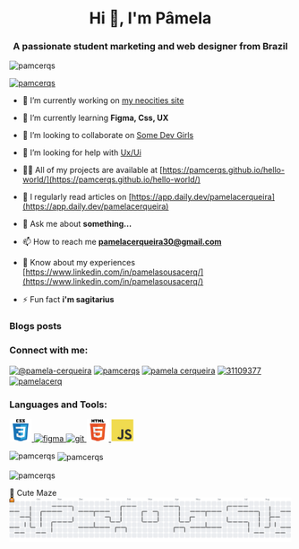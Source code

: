 <h1 align="center">Hi 👋, I'm Pâmela</h1>
<h3 align="center">A passionate student marketing and web designer from Brazil</h3>

<p align="left"> <img src="https://komarev.com/ghpvc/?username=pamcerqs&label=Profile%20views&color=eea0e7&style=plastic" alt="pamcerqs" /> </p>

<p align="left"> <a href="https://github.com/ryo-ma/github-profile-trophy"><img src="https://github-profile-trophy.vercel.app/?username=pamcerqs" alt="pamcerqs" /></a> </p>

- 🔭 I’m currently working on [my neocities site](https://dapamps.neocities.org/)

- 🌱 I’m currently learning **Figma, Css, UX**

- 👯 I’m looking to collaborate on [Some Dev Girls](#)

- 🤝 I’m looking for help with [Ux/Ui](#)

- 👨‍💻 All of my projects are available at [https://pamcerqs.github.io/hello-world/](https://pamcerqs.github.io/hello-world/)

- 📝 I regularly read articles on [https://app.daily.dev/pamelacerqueira](https://app.daily.dev/pamelacerqueira)

- 💬 Ask me about **something...**

- 📫 How to reach me **pamelacerqueira30@gmail.com**

- 📄 Know about my experiences [https://www.linkedin.com/in/pamelasousacerq/](https://www.linkedin.com/in/pamelasousacerq/)

- ⚡ Fun fact **i'm sagitarius**

### Blogs posts
<!-- BLOG-POST-LIST:START -->
<!-- BLOG-POST-LIST:END -->

<h3 align="left">Connect with me:</h3>
<p align="left">
<a href="https://codepen.io/@pamela-cerqueira" target="blank"><img align="center" src="https://raw.githubusercontent.com/rahuldkjain/github-profile-readme-generator/master/src/images/icons/Social/codepen.svg" alt="@pamela-cerqueira" height="30" width="40" /></a>
<a href="https://dev.to/pamcerqs" target="blank"><img align="center" src="https://raw.githubusercontent.com/rahuldkjain/github-profile-readme-generator/master/src/images/icons/Social/devto.svg" alt="pamcerqs" height="30" width="40" /></a>
<a href="https://linkedin.com/in/pamela cerqueira" target="blank"><img align="center" src="https://raw.githubusercontent.com/rahuldkjain/github-profile-readme-generator/master/src/images/icons/Social/linked-in-alt.svg" alt="pamela cerqueira" height="30" width="40" /></a>
<a href="https://stackoverflow.com/users/31109377" target="blank"><img align="center" src="https://raw.githubusercontent.com/rahuldkjain/github-profile-readme-generator/master/src/images/icons/Social/stack-overflow.svg" alt="31109377" height="30" width="40" /></a>
<a href="https://www.behance.net/pamelacerq" target="blank"><img align="center" src="https://raw.githubusercontent.com/rahuldkjain/github-profile-readme-generator/master/src/images/icons/Social/behance.svg" alt="pamelacerq" height="30" width="40" /></a>
</p>

<h3 align="left">Languages and Tools:</h3>
<p align="left"> <a href="https://www.w3schools.com/css/" target="_blank" rel="noreferrer"> <img src="https://raw.githubusercontent.com/devicons/devicon/master/icons/css3/css3-original-wordmark.svg" alt="css3" width="40" height="40"/> </a> <a href="https://www.figma.com/" target="_blank" rel="noreferrer"> <img src="https://www.vectorlogo.zone/logos/figma/figma-icon.svg" alt="figma" width="40" height="40"/> </a> <a href="https://git-scm.com/" target="_blank" rel="noreferrer"> <img src="https://www.vectorlogo.zone/logos/git-scm/git-scm-icon.svg" alt="git" width="40" height="40"/> </a> <a href="https://www.w3.org/html/" target="_blank" rel="noreferrer"> <img src="https://raw.githubusercontent.com/devicons/devicon/master/icons/html5/html5-original-wordmark.svg" alt="html5" width="40" height="40"/> </a> <a href="https://developer.mozilla.org/en-US/docs/Web/JavaScript" target="_blank" rel="noreferrer"> <img src="https://raw.githubusercontent.com/devicons/devicon/master/icons/javascript/javascript-original.svg" alt="javascript" width="40" height="40"/> </a> </p>

<p><img align="left" src="https://github-readme-stats.vercel.app/api/top-langs?username=pamcerqs&show_icons=true&theme=gruvbox&locale=en&layout=compact" alt="pamcerqs" /></p>

<p>&nbsp;<img align="center" src="https://github-readme-stats.vercel.app/api?username=pamcerqs&show_icons=true&theme=synthwave&title_color=ea55ec&bg_color=e6f5e0&hide_border=true&locale=en" alt="pamcerqs" /></p>

<p><img align="center" src="https://github-readme-streak-stats.herokuapp.com/?user=pamcerqs&" alt="pamcerqs" /></p>
👾 Cute Maze

<picture>
  <source media="(prefers-color-scheme: light)" srcset="https://raw.githubusercontent.com/VIDAKHOSHPEY22/VIDAKHOSHPEY22/output/pacman-contribution-graph.svg">
  <source media="(prefers-color-scheme: dark)" srcset="https://raw.githubusercontent.com/VIDAKHOSHPEY22/VIDAKHOSHPEY22/output/pacman-contribution-graph-dark.svg">
  <img alt="pacman contribution graph" src="https://raw.githubusercontent.com/VIDAKHOSHPEY22/VIDAKHOSHPEY22/output/pacman-contribution-graph.svg">
</picture>
